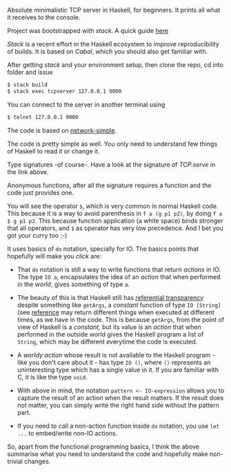 Absolute minimalistic TCP server in Haskell, for beginners. It prints all what it receives to the console.

Project was bootstrapped with _stack_. A quick guide [here](http://seanhess.github.io/2015/08/04/practical-haskell-getting-started.html)

_Stack_ is a recent effort in the Haskell ecosystem to improve reproducibility of builds. It is
based on _Cabal_, which you should also get familiar with.

After getting _stack_ and your environment setup, then clone the repo, cd into folder and issue

```bash
$ stack build
$ stack exec tcpserver 127.0.0.1 9000
```

You can connect to the server in another terminal using

```bash
$ telnet 127.0.0.1 9000
```

The code is based on [network-simple](https://hackage.haskell.org/package/network-simple-0.4.0.4/docs/Network-Simple-TCP.html#g:3).

The code is pretty simple as well. You only need to understand few things of Haskell to read it or change it.

Type signatures -of course-. Have a look at the signature of _TCP.serve_ in the link above.

Anonymous functions, after all the signature requires a function and the code just provides one.

You will see the operator `$`, which is very common in normal Haskell code. This because it is a way to avoid parenthesis in `f a (g p1 p2)`, by doing `f a $ g p1 p2`. This because function application (a white space) binds stronger that all operators, and `$` as operator has very low precedence. And I bet you got your curry too ;-)

It uses basics of `do` notation, specially for IO. The basics points that hopefully will make you _click_ are:

* That `do` notation is still a way to write functions that return _actions_ in IO. The type `IO a`, encapsulates the idea of an _action_ that when performed in the _world_, gives something of type `a`.

* The beauty of this is that Haskell still has [referential transparency](https://en.wikipedia.org/wiki/Referential_transparency) despite something like `getArgs`, a _constant_ function of type `IO [String]`  (see [reference](http://hackage.haskell.org/package/base-4.8.1.0/docs/System-Environment.html#v:getArgs) may return different things when executed at different times, as we have in the code. This is because `getArgs`, from the point of view of Haskell is a _constant_, but its value is an _action_ that when performed in the outside world gives the Haskell program a list of `String`, which may be different everytime the code is executed.

* A _worldy action_ whose result is not available to the Haskell program - like you don't care about it - has type `IO ()`, where `()` represents an uninteresting type which has a single value in it. If you are familiar with C, it is like the type `void`.

* With above in mind, the notation `pattern <- IO-expression` allows you to capture the result of an action when the result matters. If the result does not matter, you can simply write the right hand side without the pattern part.

* If you need to call a non-action function inside `do` notation, you use `let ...` to embed/write non-IO actions.

So, apart from the functional programming basics, I think the above summarise what you need to understand the code and hopefully make non-trivial changes.
